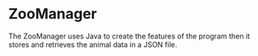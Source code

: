 # ZooManager
The ZooManager uses Java to create the features of the program then it stores and retrieves the animal data in a JSON file.
